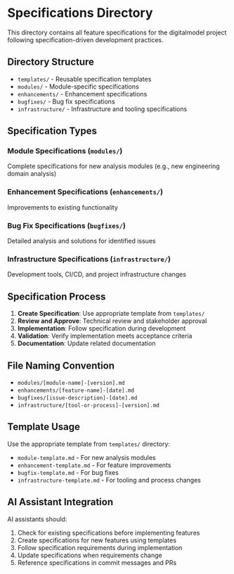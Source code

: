 # Specifications Directory

This directory contains all feature specifications for the digitalmodel project following specification-driven development practices.

## Directory Structure

- `templates/` - Reusable specification templates
- `modules/` - Module-specific specifications  
- `enhancements/` - Enhancement specifications
- `bugfixes/` - Bug fix specifications
- `infrastructure/` - Infrastructure and tooling specifications

## Specification Types

### Module Specifications (`modules/`)
Complete specifications for new analysis modules (e.g., new engineering domain analysis)

### Enhancement Specifications (`enhancements/`)
Improvements to existing functionality

### Bug Fix Specifications (`bugfixes/`)
Detailed analysis and solutions for identified issues

### Infrastructure Specifications (`infrastructure/`)
Development tools, CI/CD, and project infrastructure changes

## Specification Process

1. **Create Specification**: Use appropriate template from `templates/`
2. **Review and Approve**: Technical review and stakeholder approval
3. **Implementation**: Follow specification during development
4. **Validation**: Verify implementation meets acceptance criteria
5. **Documentation**: Update related documentation

## File Naming Convention

- `modules/[module-name]-[version].md`
- `enhancements/[feature-name]-[date].md`
- `bugfixes/[issue-description]-[date].md`
- `infrastructure/[tool-or-process]-[version].md`

## Template Usage

Use the appropriate template from `templates/` directory:
- `module-template.md` - For new analysis modules
- `enhancement-template.md` - For feature improvements
- `bugfix-template.md` - For bug fixes
- `infrastructure-template.md` - For tooling and process changes

## AI Assistant Integration

AI assistants should:
1. Check for existing specifications before implementing features
2. Create specifications for new features using templates
3. Follow specification requirements during implementation
4. Update specifications when requirements change
5. Reference specifications in commit messages and PRs
